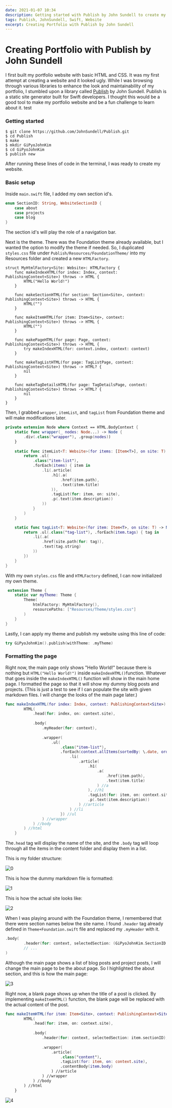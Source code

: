 ```yaml
---
date: 2021-01-07 10:34
description: Getting started with Publish by John Sundell to create my own portfolio website with Swift
tags: Publish, JohnSundell, Swift, Website
excerpt: Creating Portfolio with Publish by John Sundell
---
```

# Creating Portfolio with Publish by John Sundell

I first built my portfolio website with basic HTML and CSS. It was my first attempt at creating a website and it looked ugly. While I was browsing through various libraries to enhance the look and maintainability of my portfolio, I stumbled upon a library called [Publish](https://github.com/JohnSundell/Publish) by John Sundell. Publish is a static site generator built for Swift developers. I thought this would be a good tool to make my portfolio website and be a fun challenge to learn about it. test

### Getting started

```
$ git clone https://github.com/JohnSundell/Publish.git
$ cd Publish
$ make
$ mkdir GiPyoJohnKim
$ cd GiPyoJohnKim
$ publish new
```

After running these lines of code in the terminal, I was ready to create my website.

### Basic setup

Inside `main.swift` file, I added my own section id's.

```swift
enum SectionID: String, WebsiteSectionID {
    case about
    case projects
    case blog
}
```



The section id's will play the role of a navigation bar.

Next is the theme. There was the Foundation theme already available, but I wanted the option to modify the theme if needed. So, I duplicated `styles.css` file under `Publish/Resources/FoundationTheme/` into my Resources folder and created a new `HTMLFactory`.

```
struct MyHtmlFactory<Site: Website>: HTMLFactory {
    func makeIndexHTML(for index: Index, context: PublishingContext<Site>) throws -> HTML {
        HTML("Hello World!")
    }
    
    func makeSectionHTML(for section: Section<Site>, context: PublishingContext<Site>) throws -> HTML {
        HTML("")
    }
    
    func makeItemHTML(for item: Item<Site>, context: PublishingContext<Site>) throws -> HTML {
        HTML("")
    }
    
    func makePageHTML(for page: Page, context: PublishingContext<Site>) throws -> HTML {
        try makeIndexHTML(for: context.index, context: context)
    }
    
    func makeTagListHTML(for page: TagListPage, context: PublishingContext<Site>) throws -> HTML? {
        nil
    }
    
    func makeTagDetailsHTML(for page: TagDetailsPage, context: PublishingContext<Site>) throws -> HTML? {
        nil
    }
}
```

Then, I grabbed `wrapper`, `itemList`, and `tagList` from Foundation theme and will make modifications later.

```swift
private extension Node where Context == HTML.BodyContext {
    static func wrapper(_ nodes: Node...) -> Node {
        .div(.class("wrapper"), .group(nodes))
    }
    
    static func itemList<T: Website>(for items: [Item<T>], on site: T) -> Node {
        return .ul(
            .class("item-list"),
            .forEach(items) { item in
                .li(.article(
                    .h1(.a(
                        .href(item.path),
                        .text(item.title)
                    )),
                    .tagList(for: item, on: site),
                    .p(.text(item.description))
                ))
            }
        )
    }

    static func tagList<T: Website>(for item: Item<T>, on site: T) -> Node {
        return .ul(.class("tag-list"), .forEach(item.tags) { tag in
            .li(.a(
                .href(site.path(for: tag)),
                .text(tag.string)
            ))
        })
    }
}
```

With my own `styles.css`  file and  `HTMLFactory` defined, I can now initialized my own theme.

```swift
 extension Theme {
    static var myTheme: Theme {
        Theme(
            htmlFactory: MyHtmlFactory(),
            resourcePaths: ["Resources/Theme/styles.css"]
        )
    }
}
```

Lastly, I can apply my theme and publish my website using this line of code:

```swift
try GiPyoJohnKim().publish(withTheme: .myTheme)
```

### Formatting the page

Right now, the main page only shows "Hello World!" because there is nothing but `HTML("Hello World!")` inside `makeIndexHTML()`function. Whatever that goes inside the `makeIndexHTML()` function will show in the main home page. I formatted the page so that it will show my dummy blog posts and projects. (This is just a test to see if I can populate the site with given markdown files. I will change the looks of the main page later.)

```swift
func makeIndexHTML(for index: Index, context: PublishingContext<Site>) throws -> HTML {
        HTML(
            .head(for: index, on: context.site),
            
            .body(
                .myHeader(for: context),
                
                .wrapper(
                    .ul(
                        .class("item-list"),
                        .forEach(context.allItems(sortedBy: \.date, order: .descending)) { item in
                            .li(
                                .article(
                                    .h1(
                                        .a(
                                            .href(item.path),
                                            .text(item.title)
                                        ) //a
                                    ), //h1
                                    .tagList(for: item, on: context.site),
                                    .p(.text(item.description))
                                ) //article
                            ) //li
                        }) //ul
                ) //wrapper
            ) //body
        ) //html
    }
```

The`.head` tag will display the name of the site, and the `.body` tag will loop through all the items in the content folder and display them in a list.

This is my folder structure:

<img src="/images/Portfolio/Untitled.png" alt="0" />

This is how the dummy markdown file is formatted:

<img src="/images/Portfolio/Untitled 1.png" alt="1" />

This is how the actual site looks like:

<img src="/images/Portfolio/Untitled 2.png" alt="2" />

When I was playing around with the Foundation theme, I remembered that there were section names below the site name. I found `.header` tag already defined in `Theme+Foundation.swift` file and replaced my `.myHeader` with it.

```swift
.body(
		.header(for: context, selectedSection: (GiPyoJohnKim.SectionID.about as! Site.SectionID)),
		// ...
)
```

Although the main page shows a list of blog posts and project posts, I will change the main page to be the about page. So I highlighted the about section, and this is how the main page:

<img src="/images/Portfolio/Untitled 3.png" alt="3" />

Right now, a blank page shows up when the title of a post is clicked. By implementing `makeItemHTML()` function, the blank page will be replaced with the actual content of the post.

```swift
func makeItemHTML(for item: Item<Site>, context: PublishingContext<Site>) throws -> HTML {
        HTML(
            .head(for: item, on: context.site),
            
            .body(
                .header(for: context, selectedSection: item.sectionID),
                
                .wrapper(
                    .article(
                        .class("content"),
                        .tagList(for: item, on: context.site),
                        .contentBody(item.body)
                    ) //article
                ) //wrapper
            ) //body
        ) //html
    }
```

<img src="/images/Portfolio/Untitled 4.png" alt="4" />
